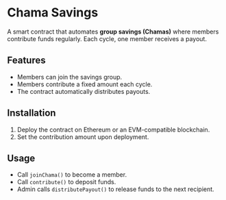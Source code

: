 # Chama Savings

A smart contract that automates **group savings (Chamas)** where members contribute funds regularly. Each cycle, one member receives a payout.

## Features
- Members can join the savings group.
- Members contribute a fixed amount each cycle.
- The contract automatically distributes payouts.

## Installation
1. Deploy the contract on Ethereum or an EVM-compatible blockchain.
2. Set the contribution amount upon deployment.

## Usage
- Call `joinChama()` to become a member.
- Call `contribute()` to deposit funds.
- Admin calls `distributePayout()` to release funds to the next recipient.
